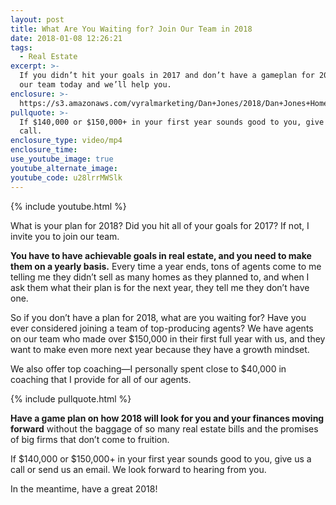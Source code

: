 ```yaml
---
layout: post
title: What Are You Waiting for? Join Our Team in 2018
date: 2018-01-08 12:26:21
tags:
  - Real Estate
excerpt: >-
  If you didn’t hit your goals in 2017 and don’t have a gameplan for 2018, join
  our team today and we’ll help you.
enclosure: >-
  https://s3.amazonaws.com/vyralmarketing/Dan+Jones/2018/Dan+Jones+Home+Selling+Team-+Join+Our+Team+in+2018.mp4
pullquote: >-
  If $140,000 or $150,000+ in your first year sounds good to you, give us a
  call.
enclosure_type: video/mp4
enclosure_time:
use_youtube_image: true
youtube_alternate_image:
youtube_code: u28lrrMWSlk
---
```



{% include youtube.html %}

What is your plan for 2018? Did you hit all of your goals for 2017? If not, I invite you to join our team.&nbsp;

**You have to have achievable goals in real estate, and you need to make them on a yearly basis.** Every time a year ends, tons of agents come to me telling me they didn’t sell as many homes as they planned to, and when I ask them what their plan is for the next year, they tell me they don’t have one.&nbsp;

So if you don’t have a plan for 2018, what are you waiting for? Have you ever considered joining a team of top-producing agents? We have agents on our team who made over $150,000 in their first full year with us, and they want to make even more next year because they have a growth mindset.&nbsp;

We also offer top coaching—I personally spent close to $40,000 in coaching that I provide for all of our agents.&nbsp;

{% include pullquote.html %}

**Have a game plan on how 2018 will look for you and your finances moving forward** without the baggage of so many real estate bills and the promises of big firms that don’t come to fruition.&nbsp;

If $140,000 or $150,000+ in your first year sounds good to you, give us a call or send us an email. We look forward to hearing from you.

In the meantime, have a great 2018!